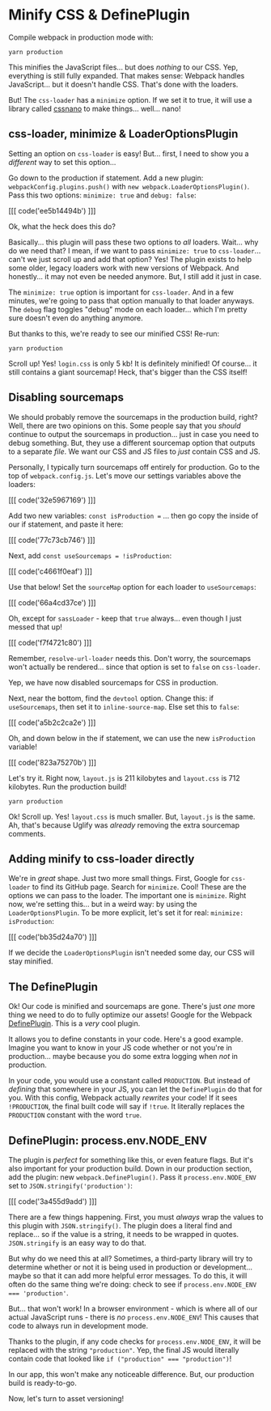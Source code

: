 # Minify CSS & DefinePlugin

Compile webpack in production mode with:

```terminal
yarn production
```

This minifies the JavaScript files... but does *nothing* to our CSS. Yep, everything
is still fully expanded. That makes sense: Webpack handles JavaScript... but it
doesn't handle CSS. That's done with the loaders.

But! The `css-loader` has a `minimize` option. If we set it to true, it will use
a library called [cssnano][cssnano] to make things... well... nano!

## css-loader, minimize & LoaderOptionsPlugin

Setting an option on `css-loader` is easy! But... first, I need to show you a
*different* way to set this option...

Go down to the production if statement. Add a new plugin: `webpackConfig.plugins.push()`
with `new webpack.LoaderOptionsPlugin()`. Pass this two options: `minimize: true`
and `debug: false`:

[[[ code('ee5b14494b') ]]]

Ok, what the heck does this do?

Basically... this plugin will pass these two options to *all* loaders. Wait... why
do we need that? I mean, if we want to pass `minimize: true` to `css-loader`...
can't we just scroll up and add that option? Yes! The plugin exists to help some
older, legacy loaders work with new versions of Webpack. And honestly... it may not
even be needed anymore. But, I still add it just in case.

The `minimize: true` option is important for `css-loader`. And in a few minutes,
we're going to pass that option manually to that loader anyways. The `debug` flag
toggles "debug" mode on each loader... which I'm pretty sure doesn't even do anything
anymore.

But thanks to this, we're ready to see our minified CSS! Re-run:

```terminal
yarn production
```

Scroll up! Yes! `login.css` is only 5 kb! It is definitely minified! Of course...
it still contains a giant sourcemap! Heck, that's bigger than the CSS itself!

## Disabling sourcemaps

We should probably remove the sourcemaps in the production build, right? Well,
there are two opinions on this. Some people say that you *should* continue to
output the sourcemaps in production... just in case you need to debug something.
But, they use a different sourcemap option that outputs to a separate *file*. We
want our CSS and JS files to *just* contain CSS and JS.

Personally, I typically turn sourcemaps off entirely for production. Go to the top
of `webpack.config.js`. Let's move our settings variables above the loaders:

[[[ code('32e5967169') ]]]

Add two new variables: `const isProduction =` ... then go copy the inside of our
if statement, and paste it here:

[[[ code('77c73cb746') ]]]

Next, add `const useSourcemaps = !isProduction`:

[[[ code('c4661f0eaf') ]]]

Use that below! Set the `sourceMap` option for each loader to `useSourcemaps`:

[[[ code('66a4cd37ce') ]]]

Oh, except for `sassLoader` - keep that `true` always... even though I just messed
that up!

[[[ code('f7f4721c80') ]]]

Remember, `resolve-url-loader` needs this. Don't worry, the sourcemaps won't actually
be rendered... since that option is set to `false` on `css-loader`.

Yep, we have now disabled sourcemaps for CSS in production.

Next, near the bottom, find the `devtool` option. Change this: if `useSourcemaps`,
then set it to `inline-source-map`. Else set this to `false`:

[[[ code('a5b2c2ca2e') ]]]

Oh, and down below in the if statement, we can use the new `isProduction` variable!

[[[ code('823a75270b') ]]]

Let's try it. Right now, `layout.js` is 211 kilobytes and `layout.css` is 712 kilobytes.
Run the production build!

```terminal-silent
yarn production
```

Ok! Scroll up. Yes! `layout.css` is much smaller. But, `layout.js` is the same.
Ah, that's because Uglify was *already* removing the extra sourcemap comments.

## Adding minify to css-loader directly

We're in *great* shape. Just two more small things. First, Google for `css-loader`
to find its GitHub page. Search for `minimize`. Cool! These are the options we can
pass to the loader. The important one is `minimize`. Right now, we're setting this...
but in a weird way: by using the `LoaderOptionsPlugin`. To be more explicit, let's
set it for real: `minimize: isProduction`:

[[[ code('bb35d24a70') ]]]

If we decide the `LoaderOptionsPlugin` isn't needed some day, our CSS will stay minified.

## The DefinePlugin

Ok! Our code is minified and sourcemaps are gone. There's just *one* more thing
we need to do to fully optimize our assets! Google for the Webpack [DefinePlugin][define_plugin].
This is a *very* cool plugin.

It allows you to define constants in your code. Here's a good example. Imagine you
want to know in your JS code whether or not you're in production... maybe because
you do some extra logging when *not* in production.

In your code, you would use a constant called `PRODUCTION`. But instead of *defining*
that somewhere in your JS, you can let the `DefinePlugin` do that for you. With
this config, Webpack actually *rewrites* your code! If it sees `!PRODUCTION`,
the final built code will say if `!true`. It literally replaces the `PRODUCTION`
constant with the word `true`.

## DefinePlugin: process.env.NODE_ENV

The plugin is *perfect* for something like this, or even feature flags. But it's
also important for your production build. Down in our production section, add
the plugin: new `webpack.DefinePlugin()`. Pass it `process.env.NODE_ENV` set
to `JSON.stringify('production')`:

[[[ code('3a455d9add') ]]]

There are a few things happening. First, you must *always* wrap the values to this
plugin with `JSON.stringify()`. The plugin does a literal find and replace... so if
the value is a string, it needs to be wrapped in quotes. `JSON.stringify` is an
easy way to do that.

But why do we need this at all? Sometimes, a third-party library will try to determine
whether or not it is being used in production or development... maybe so that it
can add more helpful error messages. To do this, it will often do the same thing
we're doing: check to see if `process.env.NODE_ENV === 'production'`.

But... that won't work! In a browser environment - which is where all of our actual
JavaScript runs - there is *no* `process.env.NODE_ENV`! This causes that code to
always run in development mode.

Thanks to the plugin, if any code checks for `process.env.NODE_ENV`, it will be replaced
with the string `"production"`. Yep, the final JS would literally contain code
that looked like `if ("production" === "production")`!

In our app, this won't make any noticeable difference. But, our production build
is ready-to-go.

Now, let's turn to asset versioning!


[cssnano]: http://cssnano.co/
[define_plugin]: https://webpack.js.org/plugins/define-plugin/
